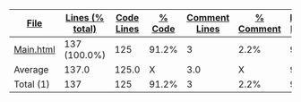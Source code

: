 
|[File](https://github.com/Agentx1943/APCSp-CreationProject/tree/main/statistics%2Fhtml%2Fname_ascending.md%2F)|[Lines (% total)](https://github.com/Agentx1943/APCSp-CreationProject/tree/main/statistics%2Fhtml%2Flines_descending.md%2F)|[Code Lines](https://github.com/Agentx1943/APCSp-CreationProject/tree/main/statistics%2Fhtml%2Fcode_descending.md%2F)|[% Code](https://github.com/Agentx1943/APCSp-CreationProject/tree/main/statistics%2Fhtml%2Fproportion_code_ascending.md%2F)|[Comment Lines](https://github.com/Agentx1943/APCSp-CreationProject/tree/main/statistics%2Fhtml%2Fcomments_descending.md%2F)|[% Comment](https://github.com/Agentx1943/APCSp-CreationProject/tree/main/statistics%2Fhtml%2Fproportion_comments_descending.md%2F)|[Blank Lines](https://github.com/Agentx1943/APCSp-CreationProject/tree/main/statistics%2Fhtml%2Fblanks_descending.md%2F)|[% Blank](https://github.com/Agentx1943/APCSp-CreationProject/tree/main/statistics%2Fhtml%2Fproportion_blanks_descending.md%2F)|
| --- | --- | --- | --- | --- | --- | --- | --- |
|[Main.html](https://github.com/Agentx1943/APCSp-CreationProject/tree/main/Main.html)|137 (100.0%)|125|91.2%|3|2.2%|9|6.6%|
|Average |137.0|125.0|X|3.0|X|9.0|X|
|Total (1)|137|125|91.2%|3| 2.2%|9|6.6%|